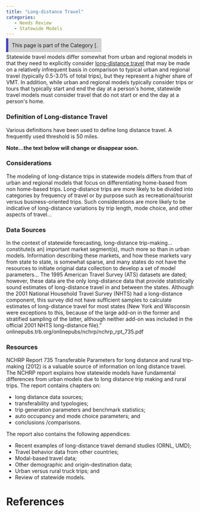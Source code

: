```yaml
---
title: "Long-distance Travel"
categories:
   - Needs Review
   - Statewide Models
---
```


<span style="background:lightgrey;padding:10px;border-left: thick double #0000aa;"> This page is part of the Category \[.</span>

Statewide travel models differ somewhat from urban and regional models in that they need to explicitly consider [long-distance travel](Long-distance_Travel) that may be made on a relatively infrequent basis in comparison to typical urban and regional travel (typically 0.5-3.0% of total trips), but they represent a higher share of VMT. In addition, while urban and regional models typically consider trips or tours that typically start and end the day at a person's home, statewide travel models must consider travel that do not start or end the day at a person's home.

### Definition of Long-distance Travel

Various definitions have been used to define long distance travel. A frequently used threshold is 50 miles.

**Note...the text below will change or disappear soon.**

### Considerations

The modeling of long-distance trips in statewide models differs from that of urban and regional models that focus on differentiating home-based from non home-based trips. Long-distance trips are more likely to be divided into categories by frequency of travel or by purpose such as recreational/tourist versus business-oriented trips. Such considerations are more likely to be indicative of long-distance variations by trip length, mode choice, and other aspects of travel...

### Data Sources

In the context of statewide forecasting, long-distance trip-making... constitute(s an) important market segment(s), much more so than in urban models. Information describing these markets, and how these markets vary from state to state, is somewhat sparse, and many states do not have the resources to initiate original data collection to develop a set of model parameters... The 1995 American Travel Survey (ATS) datasets are dated; however, these data are the only long-distance data that provide statistically sound estimates of long-distance travel in and between the states. Although the 2001 National Household Travel Survey (NHTS) had a long-distance component, this survey did not have sufficient samples to calculate estimates of long-distance travel for most states (New York and Wisconsin were exceptions to this, because of the large add-on in the former and stratified sampling of the latter, although neither add-on was included in the official 2001 NHTS long-distance file)." onlinepubs.trb.org/onlinepubs/nchrp/nchrp\_rpt\_735.pdf

### Resources

NCHRP Report 735 Transferable Parameters for long distance and rural trip-making (2012) is a valuable source of information on long distance travel. The NCHRP report explains how statewide models have fundamental differences from urban models due to long distance trip making and rural trips. The report contains chapters on:

-   long distance data sources;
-   transferability and typologies;
-   trip generation parameters and benchmark statistics;
-   auto occupancy and mode choice parameters; and
-   conclusions /comparisons.

The report also contains the following appendices:

-   Recent examples of long-distance travel demand studies (ORNL, UMD);
-   Travel behavior data from other countries;
-   Modal-based travel data;
-   Other demographic and origin-destination data;
-   Urban versus rural truck trips; and
-   Review of statewide models.

References
==========

